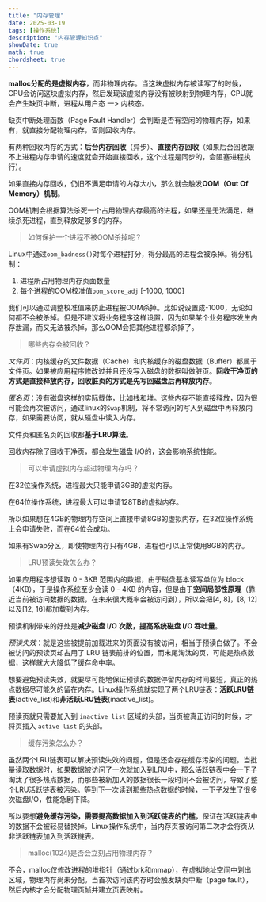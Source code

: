 ```yaml
---
title: "内存管理"
date: 2025-03-19
tags: [操作系统]
description: "内存管理知识点"
showDate: true
math: true
chordsheet: true
---
```








**malloc分配的是虚拟内存**，而非物理内存。当这块虚拟内存被读写了的时候，CPU会访问这块虚拟内存，然后发现该虚拟内存没有被映射到物理内存，CPU就会产生缺页中断，进程从用户态 一> 内核态。

缺页中断处理函数（Page Fault Handler）会判断是否有空闲的物理内存，如果有，就直接分配物理内存，否则回收内存。

有两种回收内存的方式：**后台内存回收**（异步）、**直接内存回收**（如果后台回收跟不上进程内存申请的速度就会开始直接回收，这个过程是同步的，会阻塞进程执行）。

如果直接内存回收，仍旧不满足申请的内存大小，那么就会触发**OOM（Out Of Memory）机制**。

OOM机制会根据算法杀死一个占用物理内存最高的进程，如果还是无法满足，继续杀死进程，直到释放足够多的内存。

> 如何保护一个进程不被OOM杀掉呢？

Linux中通过`oom_badness()`对每个进程打分，得分最高的进程会被杀掉。得分机制：

1. 进程所占用物理内存页面数量
2. 每个进程的OOM校准值`oom_score_adj` [-1000, 1000]

我们可以通过调整校准值来防止进程被OOM杀掉。比如说设置成-1000，无论如何都不会被杀掉。但是不建议将业务程序这样设置，因为如果某个业务程序发生内存泄漏，而又无法被杀掉，那么OOM会把其他进程都杀掉了。



> 哪些内存会被回收？

*文件页*：内核缓存的文件数据（Cache）和内核缓存的磁盘数据（Buffer）都属于文件页。如果被应用程序修改过并且还没写入磁盘的数据叫做脏页。**回收干净页的方式是直接释放内存，回收脏页的方式是先写回磁盘后再释放内存**。

*匿名页*：没有磁盘这样的实际载体，比如栈和堆。这些内存不能直接释放，因为很可能会再次被访问，通过linux的`Swap`机制，将不常访问的写入到磁盘中再释放内存，如果需要访问，就从磁盘中读入内存。

文件页和匿名页的回收都**基于LRU算法**。

回收内存除了回收干净页，都会发生磁盘 I/O的，这会影响系统性能。



> 可以申请虚拟内存超过物理内存吗？

在32位操作系统，进程最大只能申请3GB的虚拟内存。

在64位操作系统，进程最大可以申请128TB的虚拟内存。

所以如果想在4GB的物理内存空间上直接申请8GB的虚拟内存，在32位操作系统上会申请失败，而在64位会成功。

如果有Swap分区，即使物理内存只有4GB，进程也可以正常使用8GB的内存。



> LRU预读失效怎么办？

如果应用程序想读取 0 - 3KB 范围内的数据，由于磁盘基本读写单位为 block（4KB），于是操作系统至少会读 0 - 4KB 的内容，但是由于**空间局部性原理**（靠近当前被访问数据的数据，在未来很大概率会被访问到），所以会把[4, 8]，[8, 12]以及[12, 16]都加载到内存。

预读机制带来的好处是**减少磁盘 I/O 次数，提高系统磁盘 I/O 吞吐量**。

*预读失效*：就是这些被提前加载进来的页面没有被访问，相当于预读白做了。不会被访问的预读页却占用了 LRU 链表前排的位置，而末尾淘汰的页，可能是热点数据，这样就大大降低了缓存命中率。

想要避免预读失效，就要尽可能地保证预读的数据停留内存的时间要短，真正的热点数据尽可能久的留在内存。Linux操作系统就实现了两个LRU链表：**活跃LRU链表**(active_list)和**非活跃LRU链表**(inactive_list)。

预读页就只需要加入到 `inactive list` 区域的头部，当页被真正访问的时候，才将页插入 `active list` 的头部。



> 缓存污染怎么办？

虽然两个LRU链表可以解决预读失效的问题，但是还会存在缓存污染的问题。当批量读取数据时，如果数据被访问了一次就加入到LRU中，那么活跃链表中会一下子淘汰了很多热点数据，而那些被新加入的数据很长一段时间不会被访问，导致了整个LRU活跃链表被污染。等到下一次读到那些热点数据的时候，一下子发生了很多次磁盘I/O，性能急剧下降。

所以要想**避免缓存污染，需要提高数据加入到活跃链表的门槛**，保证在活跃链表中的数据不会被轻易替换掉。Linux操作系统中，当内存页被访问第二次才会将页从非活跃链表加入到活跃链表。



> malloc(1024)是否会立刻占用物理内存？

不会，malloc仅修改进程的堆指针（通过brk和mmap），在虚拟地址空间中划出区域，物理内存尚未分配。当首次访问该内存时会触发缺页中断（page fault），然后内核才会分配物理页帧并建立页表映射。